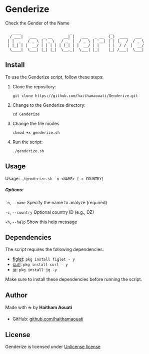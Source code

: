 # Genderize
Check the Gender of the Name

```
   ____                      _                 _              
  / ___|   ___   _ __     __| |   ___   _ __  (_)  ____   ___ 
 | |  _   / _ \ | '_ \   / _` |  / _ \ | '__| | | |_  /  / _ \
 | |_| | |  __/ | | | | | (_| | |  __/ | |    | |  / /  |  __/
  \____|  \___| |_| |_|  \__,_|  \___| |_|    |_| /___|  \___|    
```

## Install

To use the Genderize script, follow these steps:

1. Clone the repository:

    ```
    git clone https://github.com/haithamaouati/Genderize.git
    ```

2. Change to the Genderize directory:

    ```
    cd Genderize
    ```
    
3. Change the file modes
    ```
    chmod +x genderize.sh
    ```
    
5. Run the script:

    ```
    ./genderize.sh
    ```

## Usage
Usage: `./genderize.sh -n <NAME> [-c COUNTRY]`

##### Options:

`-n`, `--name`       Specify the name to analyze (required)

`-c`, `--country`    Optional country ID (e.g., DZ)

`-h`, `--help`    Show this help message

## Dependencies

The script requires the following dependencies:

- [figlet](http://www.figlet.org/): `pkg install figlet - y`
- [curl](https://curl.se/): `pkg install curl - y`
- [jq](https://jqlang.org/): `pkg install jq -y`

Make sure to install these dependencies before running the script.

## Author

Made with :coffee: by **Haitham Aouati**
  - GitHub: [github.com/haithamaouati](https://github.com/haithamaouati)

## License

Genderize is licensed under [Unlicense license](LICENSE)
